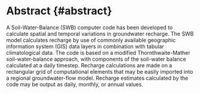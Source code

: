# Abstract {#abstract}

A Soil-Water-Balance (SWB) computer code has been developed to calculate spatial and temporal variations in groundwater recharge. The SWB model calculates recharge by use of commonly available geographic information system (GIS) data layers in combination with tabular climatological data. The code is based on a modified Thornthwaite-Mather soil-water-balance approach, with components of the soil-water balance calculated at a daily timestep. Recharge calculations are made on a rectangular grid of computational elements that may be easily imported into a regional groundwater-flow model. Recharge estimates calculated by the code may be output as daily, monthly, or annual values. 
